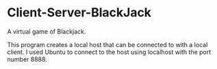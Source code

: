 # Client-Server-BlackJack
A virtual game of Blackjack.

This program creates a local host that can be connected to with a local client. I used Ubuntu to connect to the host using localhost with the port number 8888. 
